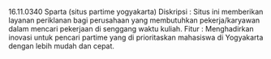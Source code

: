 16.11.0340
Sparta (situs partime yogyakarta)
Diskripsi : Situs ini memberikan layanan periklanan bagi perusahaan yang membutuhkan pekerja/karyawan dalam mencari pekerjaan di senggang waktu kuliah.
Fitur : Menghadirkan inovasi untuk pencari partime yang di prioritaskan mahasiswa di Yogyakarta dengan lebih mudah dan cepat.

